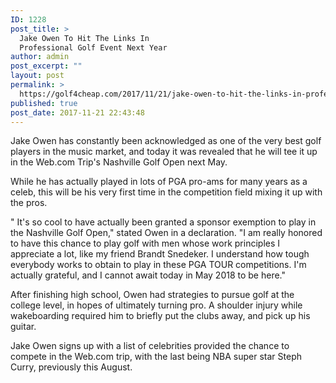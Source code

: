 ```yaml
---
ID: 1228
post_title: >
  Jake Owen To Hit The Links In
  Professional Golf Event Next Year
author: admin
post_excerpt: ""
layout: post
permalink: >
  https://golf4cheap.com/2017/11/21/jake-owen-to-hit-the-links-in-professional-golf-event-next-year-whiskey-riff/
published: true
post_date: 2017-11-21 22:43:48
---
```

Jake Owen has constantly been acknowledged as one of the very best golf players in the music market, and today it was revealed that he will tee it up in the Web.com Trip's Nashville Golf Open next May.

While he has actually played in lots of PGA pro-ams for many years as a celeb, this will be his very first time in the competition field mixing it up with the pros.

" It's so cool to have actually been granted a sponsor exemption to play in the Nashville Golf Open," stated Owen in a declaration. "I am really honored to have this chance to play golf with men whose work principles I appreciate a lot, like my friend Brandt Snedeker. I understand how tough everybody works to obtain to play in these PGA TOUR competitions. I'm actually grateful, and I cannot await today in May 2018 to be here."

After finishing high school, Owen had strategies to pursue golf at the college level, in hopes of ultimately turning pro. A shoulder injury while wakeboarding required him to briefly put the clubs away, and pick up his guitar.

Jake Owen signs up with a list of celebrities provided the chance to compete in the Web.com trip, with the last being NBA super star Steph Curry, previously this August.